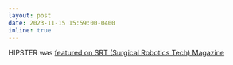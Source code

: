 ```yaml
---
layout: post
date: 2023-11-15 15:59:00-0400
inline: true
---
```


HIPSTER was <a href="https://www.surgicalroboticstechnology.com/articles/revolutionizing-total-hip-arthroplasty-with-automation/">featured on SRT (Surgical Robotics Tech) Magazine</a>